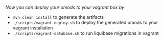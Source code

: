 *Now you can deploy your omods to your vagrant box by*
* `mvn clean install` to generate the artifacts
* `./scripts/vagrant-deploy.sh` to deploy the generated omods to your vagrant installation
* `./scripts/vagrant-database.sh` to run liquibase migrations in vagrant